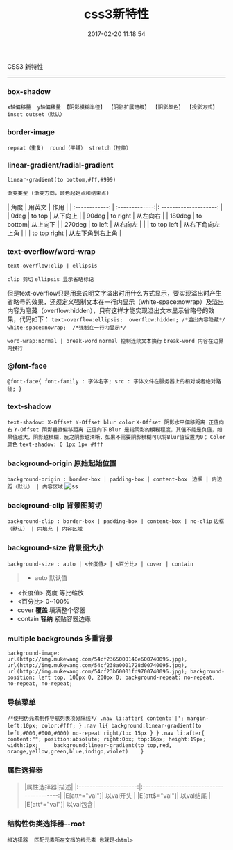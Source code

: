 ﻿---
title: css3新特性
date: 2017-02-20 11:18:54
categories: CSS
tags: [CSS, 筆記,CSS3]
---

CSS3 新特性

------------

<!-- more -->

###  box-shadow
  `x轴偏移量  y轴偏移量 【阴影模糊半径】 【阴影扩展班级】 【阴影颜色】 【投影方式】
                           inset outset（默认）`
###  border-image
  `repeat（重复） round（平铺） stretch（拉伸）  `

###  linear-gradient/radial-gradient

`linear-gradient(to bottom,#ff,#999)`

`渐变类型 (渐变方向，颜色起始点和结束点)`

|    角度    |    用英文    |    作用    |
| :------------: | :-------------:|: --------------------: |
|    0deg    |    to top    |    从下向上    |
|    90deg    |    to right |    从左向右    |
|    180deg    |    to bottom|    从上向下    |
|    270deg    |    to left  |    从右向左    |
|         |    to top left  |    从右下角向左上角    |
|      |    to top right |    从左下角到右上角    |


### text-overflow/word-wrap

`text-overflow:clip | ellipsis `

`clip 剪切`
`ellipsis 显示省略标记`

但是text-overflow只是用来说明文字溢出时用什么方式显示，要实现溢出时产生省略号的效果，还须定义强制文本在一行内显示（white-space:nowrap）及溢出内容为隐藏（overflow:hidden），只有这样才能实现溢出文本显示省略号的效果，代码如下：
`
text-overflow:ellipsis; 
overflow:hidden; /*溢出内容隐藏*/
white-space:nowrap;  /*强制在一行内显示*/
`

`word-wrap:normal | break-word`
`normal 控制连续文本换行`
`break-word 内容在边界内换行`

### @font-face

`
@font-face{
    font-family : 字体名字;
    src : 字体文件在服务器上的相对或者绝对路径;
}
`

###  text-shadow
`text-shadow: X-Offset Y-Offset blur color`
`X-Offset 阴影水平偏移距离 正值向右`
`Y-Offset 阴影垂直偏移距离 正值向下`
`Blur 是指阴影的模糊程度，其值不能是负值，如果值越大，阴影越模糊，反之阴影越清晰，如果不需要阴影模糊可以将Blur值设置为0；`
`Color 颜色`
`text-shadow: 0 1px 1px #fff`

### background-origin 原始起始位置
`background-origin : border-box | padding-box | content-box `
`边框 | 内边距（默认） | 内容区域`
![ss](http://img.mukewang.com/531003de0001166903660166.jpg)

### background-clip 背景图剪切
`background-clip : border-box | padding-box | content-box | no-clip`
`边框（默认） | 内填充 | 内容区域 `

### background-size 背景图大小
`background-size : auto | <长度值> | <百分比> | cover | contain `
>* auto 默认值
* <长度值> 宽度  等比缩放
* <百分比> 0~100% 
* cover **覆盖** 填满整个容器
* contain **容纳** 紧贴容器边缘

### multiple backgrounds 多重背景
`
    background-image: url(http://img.mukewang.com/54cf2365000140e600740095.jpg),
                      url(http://img.mukewang.com/54cf238a0001728d00740095.jpg),
                      url(http://img.mukewang.com/54cf23b60001fd9700740096.jpg);
    background-position: left top, 100px 0, 200px 0;
    background-repeat: no-repeat, no-repeat, no-repeat;
`

### 导航菜单
`
	/*使用伪元素制作导航列表项分隔线*/
	.nav li:after{
		    content:'|';
		    margin-left:10px;
		    color:#fff;
		}
`
`
	.nav li{
		   background:linear-gradient(to left,#000,#000,#000) no-repeat right/1px 15px }
		}
`
`
.nav li:after{
          content:"";
          position:absolute;
          right:0px;
          top:16px;
          height:19px;
          width:1px;    
    	  background:linear-gradient(to top,red, orange,yellow,green,blue,indigo,violet)   
        }
`


### 属性选择器
>|属性选择器|描述|
|:---------------------:|:-----------------------------------------:|
|E[att^="val"]| 以val开头 |
|E[att$="val"]| 以val结尾 |
|E[att*="val"]| 以val包含|

### 结构性伪类选择器--root
`根选择器  匹配元素所在文档的根元素 也就是<html>`